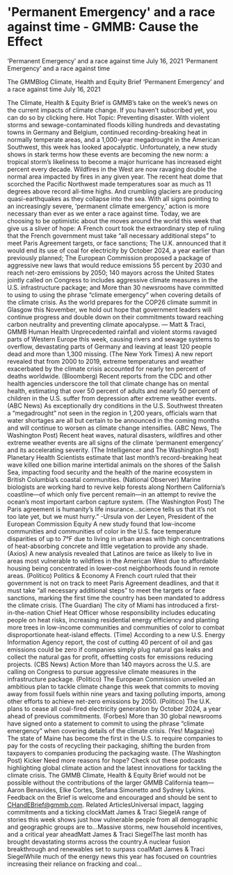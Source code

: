 # 'Permanent Emergency' and a race against time - GMMB: Cause the Effect


‘Permanent Emergency’ and a race against time
July 16, 2021
‘Permanent Emergency’ and a race against time
 
The GMMBlog
Climate, Health and Equity Brief ‘Permanent Emergency’ and a race against time
July 16, 2021
 
The Climate, Health & Equity Brief is GMMB’s take on the week’s news on the current impacts of climate change. If you haven’t subscribed yet, you can do so by clicking here.
Hot Topic: Preventing disaster. With violent storms and sewage-contaminated floods killing hundreds and devastating towns in Germany and Belgium, continued recording-breaking heat in normally temperate areas, and a 1,000-year megadrought in the American Southwest, this week has looked apocalyptic.
Unfortunately, a new study shows in stark terms how these events are becoming the new norm: a tropical storm’s likeliness to become a major hurricane has increased eight percent every decade. Wildfires in the West are now ravaging double the normal area impacted by fires in any given year. The recent heat dome that scorched the Pacific Northwest made temperatures soar as much as 11 degrees above record all-time highs. And crumbling glaciers are producing quasi-earthquakes as they collapse into the sea.
With all signs pointing to an increasingly severe, ‘permanent climate emergency,’ action is more necessary than ever as we enter a race against time. Today, we are choosing to be optimistic about the moves around the world this week that give us a sliver of hope:
A French court took the extraordinary step of ruling that the French government must take “all necessary additional steps” to meet Paris Agreement targets, or face sanctions;
The U.K. announced that it would end its use of coal for electricity by October 2024, a year earlier than previously planned;
The European Commission proposed a package of aggressive new laws that would reduce emissions 55 percent by 2030 and reach net-zero emissions by 2050;
140 mayors across the United States jointly called on Congress to includes aggressive climate measures in the U.S. infrastructure package; and
More than 30 newsrooms have committed to using to using the phrase “climate emergency” when covering details of the climate crisis.
As the world prepares for the COP26 climate summit in Glasgow this November, we hold out hope that government leaders will continue progress and double down on their commitments toward reaching carbon neutrality and preventing climate apocalypse.
— Matt & Traci, GMMB
Human Health
Unprecedented rainfall and violent storms ravaged parts of Western Europe this week, causing rivers and sewage systems to overflow, devastating parts of Germany and leaving at least 120 people dead and more than 1,300 missing. (The New York Times)
A new report revealed that from 2000 to 2019, extreme temperatures and weather exacerbated by the climate crisis accounted for nearly ten percent of deaths worldwide. (Bloomberg)
Recent reports from the CDC and other health agencies underscore the toll that climate change has on mental health, estimating that over 50 percent of adults and nearly 50 percent of children in the U.S. suffer from depression after extreme weather events. (ABC News)
As exceptionally dry conditions in the U.S. Southwest threaten a “megadrought” not seen in the region in 1,200 years, officials warn that water shortages are all but certain to be announced in the coming months and will continue to worsen as climate change intensifies. (ABC News, The Washington Post)
Recent heat waves, natural disasters, wildfires and other extreme weather events are all signs of the climate ‘permanent emergency’ and its accelerating severity. (The Intelligencer and The Washington Post)
Planetary Health
Scientists estimate that last month’s record-breaking heat wave killed one billion marine intertidal animals on the shores of the Salish Sea, impacting food security and the health of the marine ecosystem in British Columbia’s coastal communities. (National Observer)
Marine biologists are working hard to revive kelp forests along Northern California’s coastline—of which only five percent remain—in an attempt to revive the ocean’s most important carbon capture system. (The Washington Post)
The Paris agreement is humanity’s life insurance…science tells us that it’s not too late yet, but we must hurry.”
-Ursula von der Leyen, President of the European Commission
Equity
A new study found that low-income communities and communities of color in the U.S. face temperature disparities of up to 7°F due to living in urban areas with high concentrations of heat-absorbing concrete and little vegetation to provide any shade. (Axios)
A new analysis revealed that Latinos are twice as likely to live in areas most vulnerable to wildfires in the American West due to affordable housing being concentrated in lower-cost neighborhoods found in remote areas. (Politico)
Politics & Economy
A French court ruled that their government is not on track to meet Paris Agreement deadlines, and that it must take “all necessary additional steps” to meet the targets or face sanctions, marking the first time the country has been mandated to address the climate crisis. (The Guardian)
The city of Miami has introduced a first-in-the-nation Chief Heat Officer whose responsibility includes educating people on heat risks, increasing residential energy efficiency and planting more trees in low-income communities and communities of color to combat disproportionate heat-island effects. (Time)
According to a new U.S. Energy Information Agency report, the cost of cutting 40 percent of oil and gas emissions could be zero if companies simply plug natural gas leaks and collect the natural gas for profit, offsetting costs for emissions reducing projects. (CBS News)
Action
More than 140 mayors across the U.S. are calling on Congress to pursue aggressive climate measures in the infrastructure package. (Politico)
The European Commission unveiled an ambitious plan to tackle climate change this week that commits to moving away from fossil fuels within nine years and taxing polluting imports, among other efforts to achieve net-zero emissions by 2050. (Politico)
The U.K. plans to cease all coal-fired electricity generation by October 2024, a year ahead of previous commitments. (Forbes)
More than 30 global newsrooms have signed onto a statement to commit to using the phrase “climate emergency” when covering details of the climate crisis. (Yes! Magazine)
The state of Maine has become the first in the U.S. to require companies to pay for the costs of recycling their packaging, shifting the burden from taxpayers to companies producing the packaging waste. (The Washington Post)
Kicker
Need more reasons for hope? Check out these podcasts highlighting global climate action and the latest innovations for tackling the climate crisis.
The GMMB Climate, Health & Equity Brief would not be possible without the contributions of the larger GMMB California team—Aaron Benavides, Elke Cortes, Stefana Simonetto and Sydney Lykins. Feedback on the Brief is welcome and encouraged and should be sent to CHandEBrief@gmmb.com.
Related ArticlesUniversal impact, lagging commitments and a ticking clockMatt James & Traci SiegelA range of stories this week shows just how vulnerable people from all demographic and geographic groups are to…Massive storms, new household incentives, and a critical year aheadMatt James & Traci SiegelThe last month has brought devastating storms across the country.A nuclear fusion breakthrough and renewables set to surpass coalMatt James & Traci SiegelWhile much of the energy news this year has focused on countries increasing their reliance on fracking and coal…
